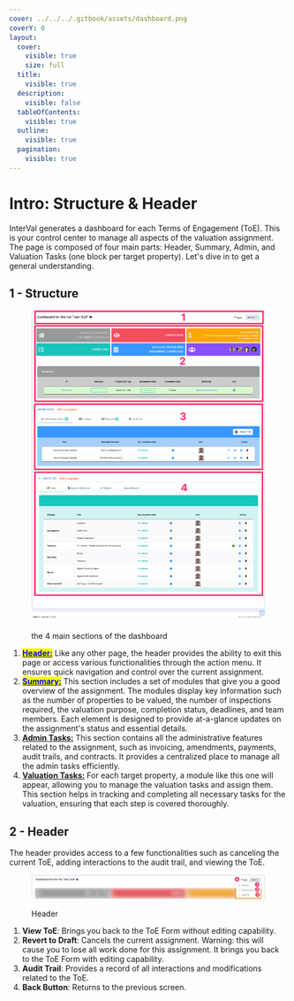 ```yaml
---
cover: ../../../.gitbook/assets/dashboard.png
coverY: 0
layout:
  cover:
    visible: true
    size: full
  title:
    visible: true
  description:
    visible: false
  tableOfContents:
    visible: true
  outline:
    visible: true
  pagination:
    visible: true
---
```


# Intro: Structure & Header

InterVal generates a dashboard for each Terms of Engagement (ToE). This is your control center to manage all aspects of the valuation assignment. The page is composed of four main parts: Header, Summary, Admin, and Valuation Tasks (one block per target property). Let's dive in to get a general understanding.

## 1 - Structure

<figure><img src="../../../.gitbook/assets/Dashboard 2" alt=""><figcaption><p>the 4 main sections of the dashboard</p></figcaption></figure>

1. [<mark style="color:blue;">**Header:**</mark>](intro-structure-and-header.md#id-2-header) Like any other page, the header provides the ability to exit this page or access various functionalities through the action menu. It ensures quick navigation and control over the current assignment.
2. [<mark style="color:blue;">**Summary:**</mark>](summary.md) This section includes a set of modules that give you a good overview of the assignment. The modules display key information such as the number of properties to be valued, the number of inspections required, the valuation purpose, completion status, deadlines, and team members. Each element is designed to provide at-a-glance updates on the assignment's status and essential details.
3. [**Admin Tasks:**](admin-tasks.md) This section contains all the administrative features related to the assignment, such as invoicing, amendments, payments, audit trails, and contracts. It provides a centralized place to manage all the admin tasks efficiently.
4. [**Valuation Tasks:**](valuation-module.md) For each target property, a module like this one will appear, allowing you to manage the valuation tasks and assign them. This section helps in tracking and completing all necessary tasks for the valuation, ensuring that each step is covered thoroughly.

## 2 - Header

The header provides access to a few functionalities such as canceling the current ToE, adding interactions to the audit trail, and viewing the ToE.

<figure><img src="../../../.gitbook/assets/Header.png" alt=""><figcaption><p>Header</p></figcaption></figure>

1. **View ToE**: Brings you back to the ToE Form without editing capability.
2. **Revert to Draft**: Cancels the current assignment. Warning: this will cause you to lose all work done for this assignment. It brings you back to the ToE Form with editing capability.
3. **Audit Trail**: Provides a record of all interactions and modifications related to the ToE.
4. **Back Button**: Returns to the previous screen.
